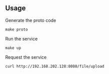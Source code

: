## Usage

Generate the proto code

```
make proto
```

Run the service

```
make up
```

Request the service

```
curl http://192.168.202.128:8080/file/upload
```